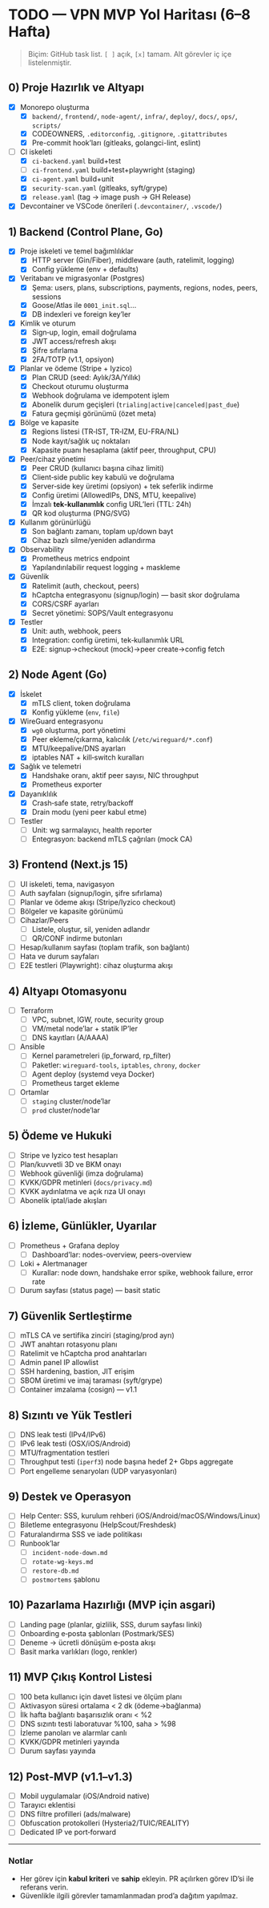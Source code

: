 # TODO — VPN MVP Yol Haritası (6–8 Hafta)

> Biçim: GitHub task list. `[ ]` açık, `[x]` tamam. Alt görevler iç içe listelenmiştir.

## 0) Proje Hazırlık ve Altyapı
- [x] Monorepo oluşturma
  - [x] `backend/`, `frontend/`, `node-agent/`, `infra/`, `deploy/`, `docs/`, `ops/`, `scripts/`
  - [x] CODEOWNERS, `.editorconfig`, `.gitignore`, `.gitattributes`
  - [x] Pre-commit hook’ları (gitleaks, golangci-lint, eslint)
- [ ] CI iskeleti
  - [x] `ci-backend.yaml` build+test
  - [ ] `ci-frontend.yaml` build+test+playwright (staging)
  - [x] `ci-agent.yaml` build+unit
  - [x] `security-scan.yaml` (gitleaks, syft/grype)
  - [x] `release.yaml` (tag → image push → GH Release)
- [x] Devcontainer ve VSCode önerileri (`.devcontainer/`, `.vscode/`)

## 1) Backend (Control Plane, Go)
- [x] Proje iskeleti ve temel bağımlılıklar
  - [x] HTTP server (Gin/Fiber), middleware (auth, ratelimit, logging)
  - [x] Config yükleme (env + defaults)
- [x] Veritabanı ve migrasyonlar (Postgres)
  - [x] Şema: users, plans, subscriptions, payments, regions, nodes, peers, sessions
  - [x] Goose/Atlas ile `0001_init.sql`…
  - [x] DB indexleri ve foreign key’ler
- [x] Kimlik ve oturum
  - [x] Sign‑up, login, email doğrulama
  - [x] JWT access/refresh akışı
  - [x] Şifre sıfırlama
  - [x] 2FA/TOTP (v1.1, opsiyon)
- [x] Planlar ve ödeme (Stripe + Iyzico)
  - [x] Plan CRUD (seed: Aylık/3A/Yıllık)
  - [x] Checkout oturumu oluşturma
  - [x] Webhook doğrulama ve idempotent işlem
  - [x] Abonelik durum geçişleri (`trialing|active|canceled|past_due`)
  - [x] Fatura geçmişi görünümü (özet meta)
- [x] Bölge ve kapasite
  - [x] Regions listesi (TR‑IST, TR‑IZM, EU-FRA/NL)
  - [x] Node kayıt/sağlık uç noktaları
  - [x] Kapasite puanı hesaplama (aktif peer, throughput, CPU)
- [x] Peer/cihaz yönetimi
  - [x] Peer CRUD (kullanıcı başına cihaz limiti)
  - [x] Client‑side public key kabulü ve doğrulama
  - [x] Server‑side key üretimi (opsiyon) + tek seferlik indirme
  - [x] Config üretimi (AllowedIPs, DNS, MTU, keepalive)
  - [x] İmzalı **tek‑kullanımlık** config URL’leri (TTL: 24h)
  - [x] QR kod oluşturma (PNG/SVG)
- [x] Kullanım görünürlüğü
  - [x] Son bağlantı zamanı, toplam up/down bayt
  - [x] Cihaz bazlı silme/yeniden adlandırma
- [x] Observability
  - [x] Prometheus metrics endpoint
  - [x] Yapılandırılabilir request logging + maskleme
- [x] Güvenlik
  - [x] Ratelimit (auth, checkout, peers)
  - [x] hCaptcha entegrasyonu (signup/login) — basit skor doğrulama
  - [x] CORS/CSRF ayarları
  - [x] Secret yönetimi: SOPS/Vault entegrasyonu
- [x] Testler
  - [x] Unit: auth, webhook, peers
  - [x] Integration: config üretimi, tek‑kullanımlık URL
  - [x] E2E: signup→checkout (mock)→peer create→config fetch

## 2) Node Agent (Go)
- [x] İskelet
  - [x] mTLS client, token doğrulama
  - [x] Konfig yükleme (`env`, `file`)
- [x] WireGuard entegrasyonu
  - [x] `wg0` oluşturma, port yönetimi
  - [x] Peer ekleme/çıkarma, kalıcılık (`/etc/wireguard/*.conf`)
  - [x] MTU/keepalive/DNS ayarları
  - [x] iptables NAT + kill‑switch kuralları
- [x] Sağlık ve telemetri
  - [x] Handshake oranı, aktif peer sayısı, NIC throughput
  - [x] Prometheus exporter
- [x] Dayanıklılık
  - [x] Crash‑safe state, retry/backoff
  - [x] Drain modu (yeni peer kabul etme)
- [ ] Testler
  - [ ] Unit: wg sarmalayıcı, health reporter
  - [ ] Entegrasyon: backend mTLS çağrıları (mock CA)

## 3) Frontend (Next.js 15)
- [ ] UI iskeleti, tema, navigasyon
- [ ] Auth sayfaları (signup/login, şifre sıfırlama)
- [ ] Planlar ve ödeme akışı (Stripe/Iyzico checkout)
- [ ] Bölgeler ve kapasite görünümü
- [ ] Cihazlar/Peers
  - [ ] Listele, oluştur, sil, yeniden adlandır
  - [ ] QR/CONF indirme butonları
- [ ] Hesap/kullanım sayfası (toplam trafik, son bağlantı)
- [ ] Hata ve durum sayfaları
- [ ] E2E testleri (Playwright): cihaz oluşturma akışı

## 4) Altyapı Otomasyonu
- [ ] Terraform
  - [ ] VPC, subnet, IGW, route, security group
  - [ ] VM/metal node’lar + statik IP’ler
  - [ ] DNS kayıtları (A/AAAA)
- [ ] Ansible
  - [ ] Kernel parametreleri (ip_forward, rp_filter)
  - [ ] Paketler: `wireguard-tools`, `iptables`, `chrony`, `docker`
  - [ ] Agent deploy (systemd veya Docker)
  - [ ] Prometheus target ekleme
- [ ] Ortamlar
  - [ ] `staging` cluster/node’lar
  - [ ] `prod` cluster/node’lar

## 5) Ödeme ve Hukuki
- [ ] Stripe ve Iyzico test hesapları
- [ ] Plan/kuvvetli 3D ve BKM onayı
- [ ] Webhook güvenliği (imza doğrulama)
- [ ] KVKK/GDPR metinleri (`docs/privacy.md`)
- [ ] KVKK aydınlatma ve açık rıza UI onayı
- [ ] Abonelik iptal/iade akışları

## 6) İzleme, Günlükler, Uyarılar
- [ ] Prometheus + Grafana deploy
  - [ ] Dashboard’lar: nodes-overview, peers-overview
- [ ] Loki + Alertmanager
  - [ ] Kurallar: node down, handshake error spike, webhook failure, error rate
- [ ] Durum sayfası (status page) — basit static

## 7) Güvenlik Sertleştirme
- [ ] mTLS CA ve sertifika zinciri (staging/prod ayrı)
- [ ] JWT anahtarı rotasyonu planı
- [ ] Ratelimit ve hCaptcha prod anahtarları
- [ ] Admin panel IP allowlist
- [ ] SSH hardening, bastion, JIT erişim
- [ ] SBOM üretimi ve imaj taraması (syft/grype)
- [ ] Container imzalama (cosign) — v1.1

## 8) Sızıntı ve Yük Testleri
- [ ] DNS leak testi (IPv4/IPv6)
- [ ] IPv6 leak testi (OSX/iOS/Android)
- [ ] MTU/fragmentation testleri
- [ ] Throughput testi (`iperf3`) node başına hedef 2+ Gbps aggregate
- [ ] Port engelleme senaryoları (UDP varyasyonları)

## 9) Destek ve Operasyon
- [ ] Help Center: SSS, kurulum rehberi (iOS/Android/macOS/Windows/Linux)
- [ ] Biletleme entegrasyonu (HelpScout/Freshdesk)
- [ ] Faturalandırma SSS ve iade politikası
- [ ] Runbook’lar
  - [ ] `incident-node-down.md`
  - [ ] `rotate-wg-keys.md`
  - [ ] `restore-db.md`
  - [ ] `postmortems` şablonu

## 10) Pazarlama Hazırlığı (MVP için asgari)
- [ ] Landing page (planlar, gizlilik, SSS, durum sayfası linki)
- [ ] Onboarding e‑posta şablonları (Postmark/SES)
- [ ] Deneme → ücretli dönüşüm e‑posta akışı
- [ ] Basit marka varlıkları (logo, renkler)

## 11) MVP Çıkış Kontrol Listesi
- [ ] 100 beta kullanıcı için davet listesi ve ölçüm planı
- [ ] Aktivasyon süresi ortalama < 2 dk (ödeme→bağlanma)
- [ ] İlk hafta bağlantı başarısızlık oranı < %2
- [ ] DNS sızıntı testi laboratuvar %100, saha > %98
- [ ] İzleme panoları ve alarmlar canlı
- [ ] KVKK/GDPR metinleri yayında
- [ ] Durum sayfası yayında

## 12) Post‑MVP (v1.1–v1.3)
- [ ] Mobil uygulamalar (iOS/Android native)
- [ ] Tarayıcı eklentisi
- [ ] DNS filtre profilleri (ads/malware)
- [ ] Obfuscation protokolleri (Hysteria2/TUIC/REALITY)
- [ ] Dedicated IP ve port‑forward

---

### Notlar
- Her görev için **kabul kriteri** ve **sahip** ekleyin. PR açılırken görev ID’si ile referans verin.
- Güvenlikle ilgili görevler tamamlanmadan prod’a dağıtım yapılmaz.
